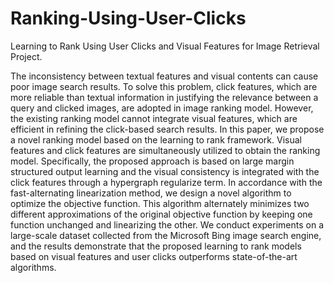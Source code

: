 # Ranking-Using-User-Clicks
Learning to Rank Using User Clicks and Visual Features for Image Retrieval Project. 

The inconsistency between textual features and visual contents can cause poor image search results. To solve this problem, click features, which are more reliable than textual information in justifying the relevance between a query and clicked images, are adopted in image ranking model. However, the existing ranking model cannot integrate visual features, which are efficient in refining the click-based search results. In this paper, we propose a novel ranking model based on the learning to rank framework. Visual features and click features are simultaneously utilized to obtain the ranking model. Specifically, the proposed approach is based on large margin structured output learning and the visual consistency is integrated with the click features through a hypergraph regularize term. In accordance with the fast-alternating linearization method, we design a novel algorithm to optimize the objective function. This algorithm alternately minimizes two different approximations of the original objective function by keeping one function unchanged and linearizing the other. We conduct experiments on a large-scale dataset collected from the Microsoft Bing image search engine, and the results demonstrate that the proposed learning to rank models based on visual features and user clicks outperforms state-of-the-art algorithms.
